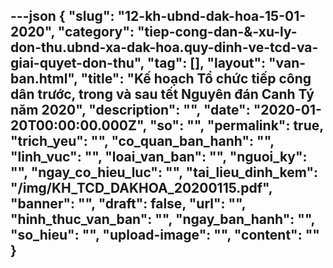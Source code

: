 ---json
{
    "slug": "12-kh-ubnd-dak-hoa-15-01-2020",
    "category": "tiep-cong-dan-&-xu-ly-don-thu.ubnd-xa-dak-hoa.quy-dinh-ve-tcd-va-giai-quyet-don-thu",
    "tag": [],
    "layout": "van-ban.html",
    "title": "Kế hoạch Tổ chức tiếp công dân trước, trong và sau tết Nguyên đán Canh Tý năm 2020",
    "description": "",
    "date": "2020-01-20T00:00:00.000Z",
    "so": "",
    "permalink": true,
    "trich_yeu": "",
    "co_quan_ban_hanh": "",
    "linh_vuc": "",
    "loai_van_ban": "",
    "nguoi_ky": "",
    "ngay_co_hieu_luc": "",
    "tai_lieu_dinh_kem": "/img/KH_TCD_DAKHOA_20200115.pdf",
    "banner": "",
    "draft": false,
    "url": "",
    "hinh_thuc_van_ban": "",
    "ngay_ban_hanh": "",
    "so_hieu": "",
    "upload-image": "",
    "__content__": ""
}
---
